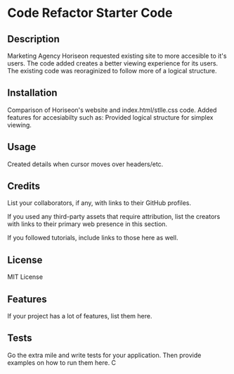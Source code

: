 # Code Refactor Starter Code
<Horiseon>

## Description



Marketing Agency Horiseon requested existing site to more accesible to it's users.
 The code added creates a better viewing experience for its users. The existing code was reoraginized to follow more of a logical structure.


## Installation

Comparison of Horiseon's website and index.html/stlle.css code. 
Added features for accesiabilty such as:
Provided logical structure for simplex viewing.

## Usage

Created details when cursor moves over headers/etc.

## Credits

List your collaborators, if any, with links to their GitHub profiles.

If you used any third-party assets that require attribution, list the creators with links to their primary web presence in this section.

If you followed tutorials, include links to those here as well.

## License

MIT License 



## Features

If your project has a lot of features, list them here.



## Tests

Go the extra mile and write tests for your application. Then provide examples on how to run them here.
C